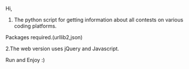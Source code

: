 Hi,
1. The  python script for getting information about all contests on various coding platforms.

Packages required.(urllib2,json)

2.The web version uses jQuery and Javascript.


Run and Enjoy :)
